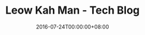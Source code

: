 ---
date: 2016-07-24T00:00:00+08:00
description: "Leow Kah Man - Tech Blog"
license: ""
licenseLink: ""
sitelink: https://www.leowkahman.com/
tags:
- personal
- blog
image:  leowkahman-tn.png
title: Leow Kah Man - Tech Blog
---